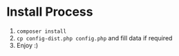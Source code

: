 # Install Process
1. `composer install`
2. `cp config-dist.php config.php` and fill data if required
3. Enjoy :)
